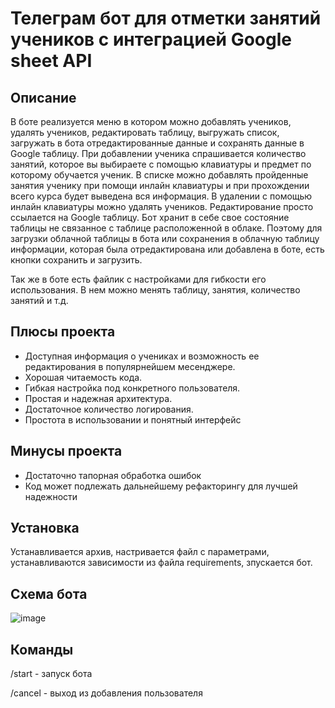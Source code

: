 # Телеграм бот для отметки занятий учеников с интеграцией Google sheet API
## Описание 
В боте реализуется меню в котором можно добавлять учеников, удалять учеников, редактировать таблицу, выгружать список, загружать в бота отредактированные данные и сохранять данные в Google таблицу. При добавлении ученика спрашивается количество занятий, которое вы выбираете с помощью клавиатуры
и предмет по которому обучается ученик. В списке можно добавлять пройденные занятия ученику при помощи инлайн клавиатуры и при прохождении всего курса будет выведена вся информация. В удалении с помощью инлайн клавиатуры можно удалять учеников. Редактирование просто ссылается на Google таблицу.
Бот хранит в себе свое состояние таблицы не связанное с таблице расположенной в облаке. Поэтому для загрузки облачной таблицы в бота или сохранения в облачную таблицу информации, которая была отредактирована или добавлена в боте, есть кнопки сохранить и загрузить.

Так же в боте есть файлик с настройками для гибкости его использования. В нем можно менять таблицу, занятия, количество занятий и т.д.
## Плюсы проекта 
- Доступная информация о учениках и возможность ее редактирования в популярнейшем месенджере.
- Хорошая читаемость кода.
- Гибкая настройка под конкретного пользователя.
- Простая и надежная архитектура.
- Достаточное количество логирования.
- Простота в использовании и понятный интерфейс
## Минусы проекта
- Достаточно тапорная обработка ошибок
- Код может подлежать дальнейшему рефакторингу для лучшей надежности
## Установка 
Устанавливается архив, настривается файл с параметрами, устанавливаются зависимости из файла requirements, зпускается бот.
## Схема бота
![image](https://github.com/user-attachments/assets/5fbcf475-2b32-43dc-85d0-3cd2ed8557b2)
## Команды 
/start - запуск бота 

/cancel - выход из добавления пользователя
